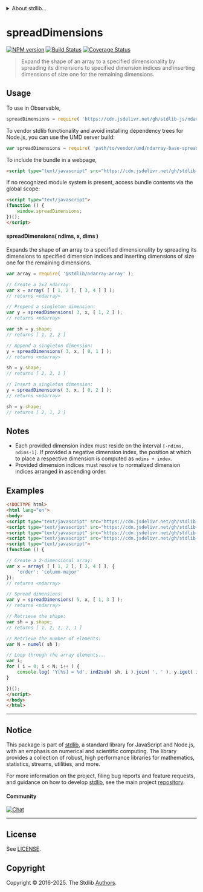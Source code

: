 <!--

@license Apache-2.0

Copyright (c) 2025 The Stdlib Authors.

Licensed under the Apache License, Version 2.0 (the "License");
you may not use this file except in compliance with the License.
You may obtain a copy of the License at

   http://www.apache.org/licenses/LICENSE-2.0

Unless required by applicable law or agreed to in writing, software
distributed under the License is distributed on an "AS IS" BASIS,
WITHOUT WARRANTIES OR CONDITIONS OF ANY KIND, either express or implied.
See the License for the specific language governing permissions and
limitations under the License.

-->


<details>
  <summary>
    About stdlib...
  </summary>
  <p>We believe in a future in which the web is a preferred environment for numerical computation. To help realize this future, we've built stdlib. stdlib is a standard library, with an emphasis on numerical and scientific computation, written in JavaScript (and C) for execution in browsers and in Node.js.</p>
  <p>The library is fully decomposable, being architected in such a way that you can swap out and mix and match APIs and functionality to cater to your exact preferences and use cases.</p>
  <p>When you use stdlib, you can be absolutely certain that you are using the most thorough, rigorous, well-written, studied, documented, tested, measured, and high-quality code out there.</p>
  <p>To join us in bringing numerical computing to the web, get started by checking us out on <a href="https://github.com/stdlib-js/stdlib">GitHub</a>, and please consider <a href="https://opencollective.com/stdlib">financially supporting stdlib</a>. We greatly appreciate your continued support!</p>
</details>

# spreadDimensions

[![NPM version][npm-image]][npm-url] [![Build Status][test-image]][test-url] [![Coverage Status][coverage-image]][coverage-url] <!-- [![dependencies][dependencies-image]][dependencies-url] -->

> Expand the shape of an array to a specified dimensionality by spreading its dimensions to specified dimension indices and inserting dimensions of size one for the remaining dimensions.

<!-- Section to include introductory text. Make sure to keep an empty line after the intro `section` element and another before the `/section` close. -->

<section class="intro">

</section>

<!-- /.intro -->

<!-- Package usage documentation. -->



<section class="usage">

## Usage

To use in Observable,

```javascript
spreadDimensions = require( 'https://cdn.jsdelivr.net/gh/stdlib-js/ndarray-base-spread-dimensions@umd/browser.js' )
```

To vendor stdlib functionality and avoid installing dependency trees for Node.js, you can use the UMD server build:

```javascript
var spreadDimensions = require( 'path/to/vendor/umd/ndarray-base-spread-dimensions/index.js' )
```

To include the bundle in a webpage,

```html
<script type="text/javascript" src="https://cdn.jsdelivr.net/gh/stdlib-js/ndarray-base-spread-dimensions@umd/browser.js"></script>
```

If no recognized module system is present, access bundle contents via the global scope:

```html
<script type="text/javascript">
(function () {
    window.spreadDimensions;
})();
</script>
```

#### spreadDimensions( ndims, x, dims )

Expands the shape of an array to a specified dimensionality by spreading its dimensions to specified dimension indices and inserting dimensions of size one for the remaining dimensions.

```javascript
var array = require( '@stdlib/ndarray-array' );

// Create a 2x2 ndarray:
var x = array( [ [ 1, 2 ], [ 3, 4 ] ] );
// returns <ndarray>

// Prepend a singleton dimension:
var y = spreadDimensions( 3, x, [ 1, 2 ] );
// returns <ndarray>

var sh = y.shape;
// returns [ 1, 2, 2 ]

// Append a singleton dimension:
y = spreadDimensions( 3, x, [ 0, 1 ] );
// returns <ndarray>

sh = y.shape;
// returns [ 2, 2, 1 ]

// Insert a singleton dimension:
y = spreadDimensions( 3, x, [ 0, 2 ] );
// returns <ndarray>

sh = y.shape;
// returns [ 2, 1, 2 ]
```

</section>

<!-- /.usage -->

<!-- Package usage notes. Make sure to keep an empty line after the `section` element and another before the `/section` close. -->

<section class="notes">

## Notes

-   Each provided dimension index must reside on the interval `[-ndims, ndims-1]`. If provided a negative dimension index, the position at which to place a respective dimension is computed as `ndims + index`.
-   Provided dimension indices must resolve to normalized dimension indices arranged in ascending order.

</section>

<!-- /.notes -->

<!-- Package usage examples. -->

<section class="examples">

## Examples

<!-- eslint no-undef: "error" -->

```html
<!DOCTYPE html>
<html lang="en">
<body>
<script type="text/javascript" src="https://cdn.jsdelivr.net/gh/stdlib-js/ndarray-array@umd/browser.js"></script>
<script type="text/javascript" src="https://cdn.jsdelivr.net/gh/stdlib-js/ndarray-base-numel@umd/browser.js"></script>
<script type="text/javascript" src="https://cdn.jsdelivr.net/gh/stdlib-js/ndarray-ind2sub@umd/browser.js"></script>
<script type="text/javascript" src="https://cdn.jsdelivr.net/gh/stdlib-js/ndarray-base-spread-dimensions@umd/browser.js"></script>
<script type="text/javascript">
(function () {

// Create a 2-dimensional array:
var x = array( [ [ 1, 2 ], [ 3, 4 ] ], {
    'order': 'column-major'
});
// returns <ndarray>

// Spread dimensions:
var y = spreadDimensions( 5, x, [ 1, 3 ] );
// returns <ndarray>

// Retrieve the shape:
var sh = y.shape;
// returns [ 1, 2, 1, 2, 1 ]

// Retrieve the number of elements:
var N = numel( sh );

// Loop through the array elements...
var i;
for ( i = 0; i < N; i++ ) {
    console.log( 'Y[%s] = %d', ind2sub( sh, i ).join( ', ' ), y.iget( i ) );
}

})();
</script>
</body>
</html>
```

</section>

<!-- /.examples -->

<!-- Section to include cited references. If references are included, add a horizontal rule *before* the section. Make sure to keep an empty line after the `section` element and another before the `/section` close. -->

<section class="references">

</section>

<!-- /.references -->

<!-- Section for related `stdlib` packages. Do not manually edit this section, as it is automatically populated. -->

<section class="related">

</section>

<!-- /.related -->

<!-- Section for all links. Make sure to keep an empty line after the `section` element and another before the `/section` close. -->


<section class="main-repo" >

* * *

## Notice

This package is part of [stdlib][stdlib], a standard library for JavaScript and Node.js, with an emphasis on numerical and scientific computing. The library provides a collection of robust, high performance libraries for mathematics, statistics, streams, utilities, and more.

For more information on the project, filing bug reports and feature requests, and guidance on how to develop [stdlib][stdlib], see the main project [repository][stdlib].

#### Community

[![Chat][chat-image]][chat-url]

---

## License

See [LICENSE][stdlib-license].


## Copyright

Copyright &copy; 2016-2025. The Stdlib [Authors][stdlib-authors].

</section>

<!-- /.stdlib -->

<!-- Section for all links. Make sure to keep an empty line after the `section` element and another before the `/section` close. -->

<section class="links">

[npm-image]: http://img.shields.io/npm/v/@stdlib/ndarray-base-spread-dimensions.svg
[npm-url]: https://npmjs.org/package/@stdlib/ndarray-base-spread-dimensions

[test-image]: https://github.com/stdlib-js/ndarray-base-spread-dimensions/actions/workflows/test.yml/badge.svg?branch=main
[test-url]: https://github.com/stdlib-js/ndarray-base-spread-dimensions/actions/workflows/test.yml?query=branch:main

[coverage-image]: https://img.shields.io/codecov/c/github/stdlib-js/ndarray-base-spread-dimensions/main.svg
[coverage-url]: https://codecov.io/github/stdlib-js/ndarray-base-spread-dimensions?branch=main

<!--

[dependencies-image]: https://img.shields.io/david/stdlib-js/ndarray-base-spread-dimensions.svg
[dependencies-url]: https://david-dm.org/stdlib-js/ndarray-base-spread-dimensions/main

-->

[chat-image]: https://img.shields.io/gitter/room/stdlib-js/stdlib.svg
[chat-url]: https://app.gitter.im/#/room/#stdlib-js_stdlib:gitter.im

[stdlib]: https://github.com/stdlib-js/stdlib

[stdlib-authors]: https://github.com/stdlib-js/stdlib/graphs/contributors

[umd]: https://github.com/umdjs/umd
[es-module]: https://developer.mozilla.org/en-US/docs/Web/JavaScript/Guide/Modules

[deno-url]: https://github.com/stdlib-js/ndarray-base-spread-dimensions/tree/deno
[deno-readme]: https://github.com/stdlib-js/ndarray-base-spread-dimensions/blob/deno/README.md
[umd-url]: https://github.com/stdlib-js/ndarray-base-spread-dimensions/tree/umd
[umd-readme]: https://github.com/stdlib-js/ndarray-base-spread-dimensions/blob/umd/README.md
[esm-url]: https://github.com/stdlib-js/ndarray-base-spread-dimensions/tree/esm
[esm-readme]: https://github.com/stdlib-js/ndarray-base-spread-dimensions/blob/esm/README.md
[branches-url]: https://github.com/stdlib-js/ndarray-base-spread-dimensions/blob/main/branches.md

[stdlib-license]: https://raw.githubusercontent.com/stdlib-js/ndarray-base-spread-dimensions/main/LICENSE

</section>

<!-- /.links -->
